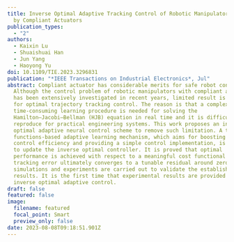 ```yaml
---
title: Inverse Optimal Adaptive Tracking Control of Robotic Manipulators Driven
  by Compliant Actuators
publication_types:
  - "2"
authors:
  - Kaixin Lu
  - Shuaishuai Han
  - Jun Yang
  - Haoyong Yu
doi: 10.1109/TIE.2023.3296831
publication: "*IEEE Transactions on Industrial Electronics*, Jul"
abstract: Compliant actuator has considerable merits for safe robot control.
  Although the control problem of robotic manipulators with compliant actuators
  has been extensively investigated in recent years, limited result is presented
  for optimal trajectory tracking control. The reason is that a complex and
  time-consuming learning procedure is needed for solving the
  Hamilton–Jacobi–Bellman (HJB) equation in real time and it is difficult to
  reproduce for practical engineering systems. This work proposes an inverse
  optimal adaptive neural control scheme to remove such limitation. A tuning
  functions-based adaptive learning mechanism, which aims for boosting the
  control efficiency and providing a simple control implementation, is proposed
  to update the inverse optimal controller. It is proved that optimal
  performance is achieved with respect to a meaningful cost functional and the
  tracking error ultimately converges to a tunable residual around zero. Both
  simulations and experiments are carried out to validate the established
  results. It is the first time that experimental results are provided for
  inverse optimal adaptive control.
draft: false
featured: false
image:
  filename: featured
  focal_point: Smart
  preview_only: false
date: 2023-08-08T09:18:51.901Z
---
```

